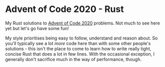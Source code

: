 # Advent of Code 2020 - Rust
My Rust solutions to [Advent of Code 2020](https://adventofcode.com/2020) problems. Not much to see here yet but let's go have some fun!

My style prioritises being easy to follow, understand and reason about.  So you'll typically see a lot _more_ code here than with some other people's solutions - this isn't the place to come to learn how to write really tight, concise Rust that does a lot in few lines.  With the occasional exception, I generally don't sacrifice much in the way of performance, though.

